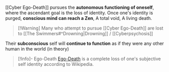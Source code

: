 [[Cyber Ego-Death]] pursues the **autonomous functioning of oneself**, where the ascendant goal is the loss of identity. Once one's identity is purged, **conscious mind can reach a Zen**, A total void, A living death.

> [!Warning] Many who attempt to pursue [[Cyber Ego-Death]] are lost to [[The Swimmers#^Drowning|Drowning]] / [[Cyberpsychosis]]

Their **subconscious** self will **continue to function** as if they were any other human in the world (in theory)

>[!Info]- Ego-Death
>[Ego-Death](https://en.wikipedia.org/wiki/Ego_death) is a complete loss of one's subjective self identity according to Wikipedia.
